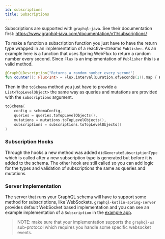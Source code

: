 ```yaml
---
id: subscriptions
title: Subscriptions
---
```

Subscriptions are supported with `graphql-java`. See their documentation first:
https://www.graphql-java.com/documentation/v11/subscriptions/

To make a function a subscription function you just have to have the return type wrapped in an implementation of a
reactive-streams `Publisher`. As an example here is a function that uses Spring WebFlux to return a random number every
second. Since `Flux` is an implementation of `Publisher` this is a valid method.

```kotlin
@GraphQLDescription("Returns a random number every second")
fun counter(): Flux<Int> = Flux.interval(Duration.ofSeconds(1)).map { Random.nextInt() }
```

Then in the `toSchema` method you just have to provide a `List<TopLevelObject>` the same way as queries and mutations
are provided with the `subscriptions` argument.

```kotlin
toSchema(
    config = schemaConfig,
    queries = queries.toTopLevelObjects(),
    mutations = mutations.toTopLevelObjects(),
    subscriptions = subscriptions.toTopLevelObjects()
)
```

### Subscription Hooks

Through the hooks a new method was added `didGenerateSubscriptionType` which is called after a new subscription type is
generated but before it is added to the schema. The other hook are still called so you can add logic for the types and
validation of subscriptions the same as queries and mutations.

### Server Implementation

The server that runs your GraphQL schema will have to support some method for subscriptions, like WebSockets.
`graphql-kotlin-spring-server` provides default WebSocket based implementation and you can see an example implementation
of a `Subscription` in the [example
app](https://github.com/ExpediaGroup/graphql-kotlin/blob/master/examples/spring/src/main/kotlin/com/expediagroup/graphql/sample/subscriptions/SimpleSubscription.kt).

> NOTE: make sure that your implementation supports the `graphql-ws` sub-protocol which requires you handle some
> specific websocket events.
